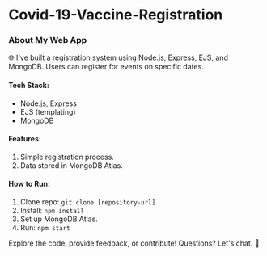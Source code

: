 # Covid-19-Vaccine-Registration
### About My Web App

🌐 I've built a registration system using Node.js, Express, EJS, and MongoDB. Users can register for events on specific dates.

#### Tech Stack:

- Node.js, Express
- EJS (templating)
- MongoDB

#### Features:

1. Simple registration process.
2. Data stored in MongoDB Atlas.

#### How to Run:

1. Clone repo: `git clone [repository-url]`
2. Install: `npm install`
3. Set up MongoDB Atlas.
4. Run: `npm start`

Explore the code, provide feedback, or contribute! Questions? Let's chat. 🚀
